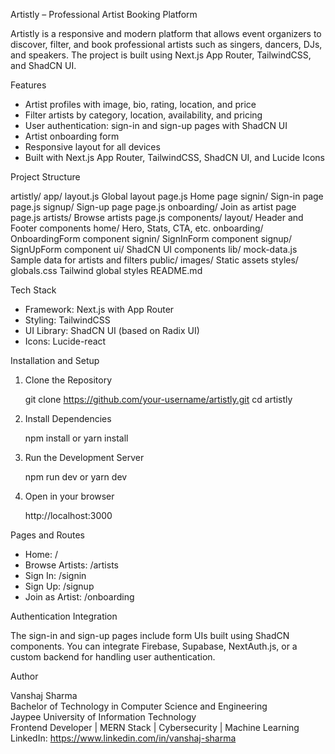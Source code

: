 Artistly – Professional Artist Booking Platform

Artistly is a responsive and modern platform that allows event organizers to discover, filter, and book professional artists such as singers, dancers, DJs, and speakers. The project is built using Next.js App Router, TailwindCSS, and ShadCN UI.

Features

- Artist profiles with image, bio, rating, location, and price
- Filter artists by category, location, availability, and pricing
- User authentication: sign-in and sign-up pages with ShadCN UI
- Artist onboarding form
- Responsive layout for all devices
- Built with Next.js App Router, TailwindCSS, ShadCN UI, and Lucide Icons

Project Structure

artistly/
  app/
    layout.js                Global layout
    page.js                  Home page
    signin/                  Sign-in page
      page.js
    signup/                  Sign-up page
      page.js
    onboarding/              Join as artist page
      page.js
    artists/                 Browse artists
      page.js
  components/
    layout/                  Header and Footer components
    home/                    Hero, Stats, CTA, etc.
    onboarding/              OnboardingForm component
    signin/                  SignInForm component
    signup/                  SignUpForm component
    ui/                      ShadCN UI components
  lib/
    mock-data.js             Sample data for artists and filters
  public/
    images/                  Static assets
  styles/
    globals.css              Tailwind global styles
  README.md

Tech Stack

- Framework: Next.js with App Router
- Styling: TailwindCSS
- UI Library: ShadCN UI (based on Radix UI)
- Icons: Lucide-react

Installation and Setup

1. Clone the Repository

   git clone https://github.com/your-username/artistly.git
   cd artistly

2. Install Dependencies

   npm install
   or
   yarn install

3. Run the Development Server

   npm run dev
   or
   yarn dev

4. Open in your browser

   http://localhost:3000

Pages and Routes

- Home: /
- Browse Artists: /artists
- Sign In: /signin
- Sign Up: /signup
- Join as Artist: /onboarding

Authentication Integration

The sign-in and sign-up pages include form UIs built using ShadCN components. You can integrate Firebase, Supabase, NextAuth.js, or a custom backend for handling user authentication.

Author

Vanshaj Sharma  
Bachelor of Technology in Computer Science and Engineering  
Jaypee University of Information Technology  
Frontend Developer | MERN Stack | Cybersecurity | Machine Learning  
LinkedIn: https://www.linkedin.com/in/vanshaj-sharma


